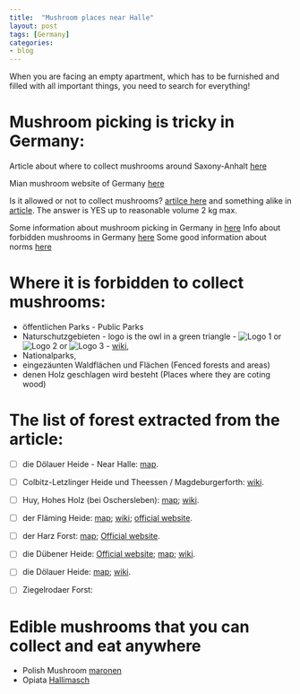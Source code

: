```yaml
---
title:  "Mushroom places near Halle"
layout: post
tags: [Germany]
categories:
- blog
---
```


When you are facing an empty apartment, which has to be furnished and filled with all important things, you need to search for everything!

# Mushroom picking is tricky in Germany:

Article about where to collect mushrooms around Saxony-Anhalt [here](http://www.mz-web.de/leben/pilze-fundgruben-in-heide-und-forst-7793706)

Mian mushroom website of Germany [here](https://www.dgfm-ev.de/)

Is it allowed or not to collect mushrooms? [artilce here](http://www.t-online.de/leben/essen-und-trinken/id_48747376/pilzkalender-pilze-sammeln-nach-saison.html) and something alike in [article](http://www.torgauerzeitung.com/default.aspx?t=newsdetailmodus(76939)). The answer is YES up to reasonable volume 2 kg max.

Some information about mushroom picking in Germany in [here](http://www.rg-rb.de/index.php?option=com_rgchik&task=item&id=4590&Itemid=4)
Info about forbidden mushrooms in Germany [here](http://www.mknews.de/articles/2014/09/29/sobiraem-griby-ne-zabyvaya-o-zapretakh.html)
Some good information about norms [here](http://www.mknews.de/articles/2014/09/29/sobiraem-griby-ne-zabyvaya-o-zapretakh.html)


# Where it is forbidden to collect mushrooms:

* öffentlichen Parks - Public Parks 
* Naturschutzgebieten - logo is the owl in a green triangle - ![Logo 1](https://upload.wikimedia.org/wikipedia/commons/thumb/9/9c/Naturschutzgebiet_Niedersachsen.png/120px-Naturschutzgebiet_Niedersachsen.png) or ![Logo 2](https://upload.wikimedia.org/wikipedia/commons/thumb/b/bc/Naturschutzgebiet_altes_Schild.svg/120px-Naturschutzgebiet_altes_Schild.svg.png) or ![Logo 3](https://upload.wikimedia.org/wikipedia/commons/thumb/c/c6/Naturschutzgebiet.svg/84px-Naturschutzgebiet.svg.png) - [wiki](https://de.wikipedia.org/wiki/Naturschutzgebiet_(Deutschland)), 
* Nationalparks, 
* eingezäunten Waldflächen und Flächen (Fenced forests and areas)
* denen Holz geschlagen wird besteht (Places where they are coting wood)

# The list of forest extracted from the article:

- [ ] die Dölauer Heide - Near Halle: [map](https://www.google.de/maps/place/D%C3%B6lauer+Heide/@51.498851,11.8991903,15z).
- [ ] Colbitz-Letzlinger Heide und Theessen / Magdeburgerforth: [wiki](https://de.wikipedia.org/wiki/Colbitz-Letzlinger_Heide).
- [ ] Huy, Hohes Holz (bei Oschersleben): [map](https://www.google.de/maps/place/Hohes+Holz,+Saures+Holz+mit+östlichem+Vorland/@52.0834667,11.2274634,11.75z); [wiki](https://en.wikipedia.org/wiki/Hohes_Holz).
- [ ] der Fläming Heide: [map](https://www.google.de/maps/place/Fläming+Nature+Park/@51.9501912,12.3552179,10.83z); [wiki](https://de.wikipedia.org/wiki/Naturpark_Fl%C3%A4ming); [official website](http://www.naturpark-flaeming.de/).
- [ ] der Harz Forst: [map](https://www.google.de/maps/place/Harz+National+Park/@51.7932934,10.4816419,12.18z); [Official website](http://www.v-beyme.de/index.php/forst).
- [ ] die Dübener Heide: [Official website](http://naturpark-duebener-heide.de/?selected_day=20171019); [map](https://www.google.de/maps/place/Dübener+Heide+Nature+Park/@51.6883482,12.5587356,13z); [wiki](https://de.wikipedia.org/wiki/D%C3%BCbener_Heide).
- [ ] die Dölauer Heide: [map](https://www.google.de/maps/place/D%C3%B6lauer+Heide/@51.498851,11.8991903,15z/data=!4m5!3m4!1s0x0:0x301c2c76baae9e26!8m2!3d51.498851!4d11.8991903); [wiki](https://de.wikipedia.org/wiki/D%C3%B6lauer_Heide).
- [ ] Ziegelrodaer Forst:


# Edible mushrooms that you can collect and eat anywhere

* Polish Mushroom [maronen](https://de.wikipedia.org/wiki/Maronen-R%C3%B6hrling)
* Opiata [Hallimasch](https://en.wikipedia.org/wiki/Armillaria)
